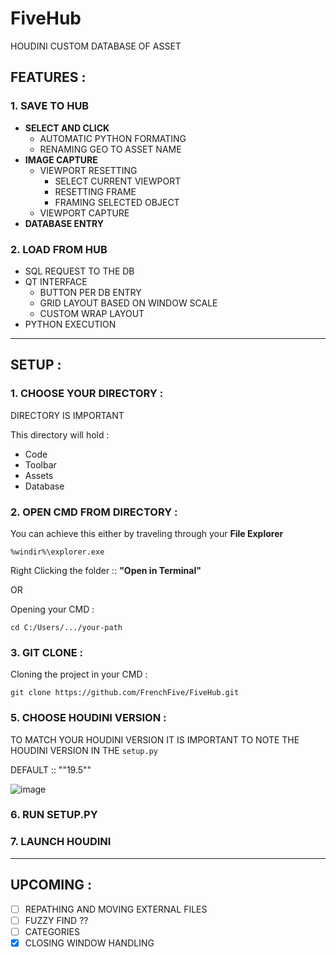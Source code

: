 # FiveHub
HOUDINI CUSTOM DATABASE OF ASSET 

## FEATURES :
### 1. SAVE TO HUB
  - **SELECT AND CLICK**
    - AUTOMATIC PYTHON FORMATING
    - RENAMING GEO TO ASSET NAME
  - **IMAGE CAPTURE**
    - VIEWPORT RESETTING
      - SELECT CURRENT VIEWPORT
      - RESETTING FRAME
      - FRAMING SELECTED OBJECT
    - VIEWPORT CAPTURE
  - **DATABASE ENTRY**
    
### 2. LOAD FROM HUB
  - SQL REQUEST TO THE DB
  - QT INTERFACE
    - BUTTON PER DB ENTRY
    - GRID LAYOUT BASED ON WINDOW SCALE
    - CUSTOM WRAP LAYOUT
  - PYTHON EXECUTION

------

## SETUP :

### 1. CHOOSE YOUR DIRECTORY :

DIRECTORY IS IMPORTANT

This directory will hold :
  - Code
  - Toolbar
  - Assets
  - Database

### 2. OPEN CMD FROM DIRECTORY :

You can achieve this either by traveling through your **File Explorer** 
```
%windir%\explorer.exe
```

Right Clicking the folder :: **"Open in Terminal"**

OR 

Opening your CMD : 
```
cd C:/Users/.../your-path
```

### 3. GIT CLONE :

Cloning the project in your CMD :
```
git clone https://github.com/FrenchFive/FiveHub.git
```

### 5. CHOOSE HOUDINI VERSION :

TO MATCH YOUR HOUDINI VERSION IT IS IMPORTANT TO NOTE THE HOUDINI VERSION IN THE ``` setup.py ```

DEFAULT :: ""19.5""

![image](https://github.com/FrenchFive/FiveHub/assets/105274118/f73e1004-619b-4816-9431-808ddd26943a)



### 6. RUN SETUP.PY


### 7. LAUNCH HOUDINI 

------
## UPCOMING : 
- [ ] REPATHING AND MOVING EXTERNAL FILES
- [ ] FUZZY FIND ??
- [ ] CATEGORIES
- [x] CLOSING WINDOW HANDLING
